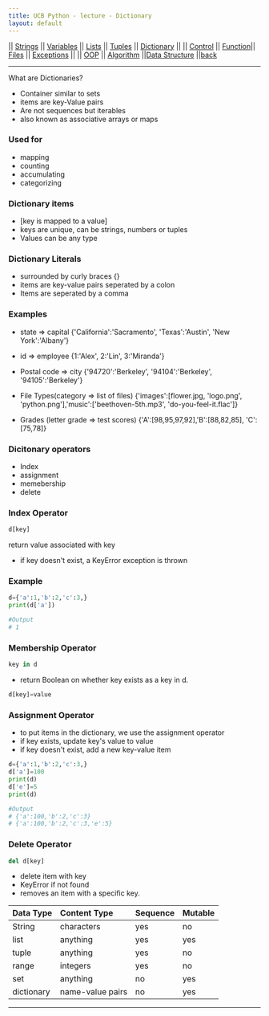 ```yaml
---
title: UCB Python - lecture - Dictionary 
layout: default
---
```

|| [Strings](./strings.html) || [Variables](./variables.html) || [Lists](./lists.html) || [Tuples](./tuples.html) || [Dictionary](./dictionary.html) ||
|| [Control](./control.html) || [Function](./function.html)|| [Files](./files.html) || [Exceptions](./exceptions.html) ||
|| [OOP](./oop.html) || [Algorithm](./algorithm.html) ||[Data Structure](./datastructure.html) ||[back](./index.html)

***

What are Dictionaries?

* Container similar to sets
* items are key-Value pairs 
* Are not sequences but iterables
* also known as associative arrays or maps

### Used for

* mapping
* counting
* accumulating
* categorizing

### Dictionary items

* [key is mapped to a value]
* keys are unique, can be strings, numbers or tuples
* Values can be any type

### Dictionary Literals

* surrounded by curly braces {}
* items are key-value pairs seperated by a colon 
* Items are seperated by a comma

### Examples

* state => capital
{'California':'Sacramento', 'Texas':'Austin', 'New York':'Albany'}

* id => employee
{1:'Alex', 2:'Lin', 3:'Miranda'}

* Postal code => city
{'94720':'Berkeley', '94104':'Berkeley', '94105':'Berkeley'}

 * File Types(category => list of files)
 {'images':[flower.jpg, 'logo.png', 'python.png'],'music':['beethoven-5th.mp3', 'do-you-feel-it.flac']}

* Grades (letter grade => test scores)
 {'A':[98,95,97,92],'B':[88,82,85], 'C':[75,78]}

### Dicitonary operators

* Index
* assignment
* memebership
* delete

### Index Operator

```python
d[key]
```

return value associated with key

* if key doesn't exist, a KeyError exception is thrown

### Example

```python
d={'a':1,'b':2,'c':3,}
print(d['a'])

#Output
# 1
```

### Membership Operator

```python
key in d
```

* return Boolean on whether key exists as a key in d.

```python
d[key]=value
```

### Assignment Operator

* to put items in the dictionary, we use the assignment operator
* if key exists, update key's value to value
* if key doesn't exist, add a new key-value item

```python
d={'a':1,'b':2,'c':3,}
d['a']=100
print(d)
d['e']=5
print(d)

#Output
# {'a':100,'b':2,'c':3}
# {'a':100,'b':2,'c':3,'e':5}
```

### Delete Operator

```python
del d[key]
```

* delete item with key
* KeyError if not found
* removes an item with a specific key.

| Data Type | Content Type | Sequence | Mutable |
|:-------------|:------------------|:-------------|:------------------|
| String | characters | yes | no |
| list | anything | yes | yes |
| tuple | anything | yes | no |
| range | integers | yes | no |
| set | anything | no | yes |
| dictionary | name-value pairs | no | yes |

***
